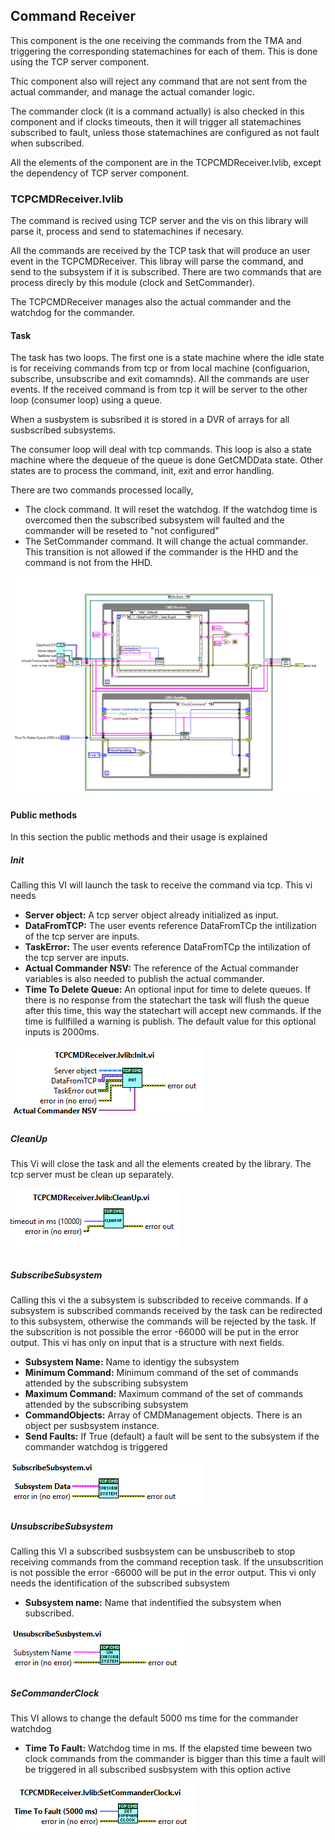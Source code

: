 ## Command Receiver

This component is the one receiving the commands from the TMA and triggering the corresponding statemachines for each of them. This is done using the TCP server component.

Thic component also will reject any command that are not sent from the actual commander, and manage the actual comander logic.

The commander clock (it is a command actually) is also checked in this component and if clocks timeouts, then it will trigger all statemachines subscribed to fault, unless those statemachines are configured as not fault when subscribed.

All the elements of the component are in the TCPCMDReceiver.lvlib, except the dependency of TCP server component.

### TCPCMDReceiver.lvlib

The command is recived using TCP server and the vis on this library will parse it, process and send to statemachines if necesary.

All the commands are received by the TCP task that will produce an user event in the TCPCMDReceiver. This libray will parse the command, and send to the subsystem if it is subscribed. There are two commands that are process direcly by this module (clock and SetCommander).

The TCPCMDReceiver manages also the actual commander and the watchdog for the commander.

#### Task
The task has two loops. The first one is a state machine where the idle state is for receiving commands from tcp or from local machine (configuarion, subscribe, unsubscribe and exit comamnds). All the commands are user events. If the received command is from tcp it will be server to the other loop (consumer loop) using a queue.

When a susbystem is subsribed it is stored in a DVR of arrays for all susbscribed subsystems.

The consumer loop will deal with tcp commands. This loop is also a state machine where the dequeue of the queue is done GetCMDData state. Other states are to process the command, init, exit and error handling.

There are two commands processed locally, 
* The clock command. It will reset the watchdog. If the watchdog time is overcomed then the subscribed subsystem will faulted and the commander will be reseted to "not configured"
* The SetCommander command. It will change the actual commander. This transition is not allowed if the commander is the HHD and the command is not from the HHD.

![TcpCmdReceiverTask.vi\label{TcpCmdReceiverTask}](../Resources/figures/TcpCmdReceiverTask.PNG)


#### Public methods
In this section the public methods and their usage is explained

##### Init
Calling this VI will launch the task to receive the command via tcp. This vi needs 
* **Server object:** A tcp server object already initialized as input. 
* **DataFromTCP:** The user events reference DataFromTCp the intilization of the tcp server are inputs. 
* **TaskError:** The user events reference DataFromTCp the intilization of the tcp server are inputs.
* **Actual Commander NSV:** The reference of the Actual commander variables is also needed to publish the actual commander.
* **Time To Delete Queue:** An optional input for time to delete queues. If there is no response from the statechart the task will flush the queue after this time, this way the statechart will accept new commands. If the time is fullfilled a warning is publish. The default value for this optional inputs is 2000ms.

![TcpCmdReceiverInit.vi\label{TcpCmdReceiverInit}](../Resources/figures/TcpCmdReceiverInit.PNG)


##### CleanUp
This Vi will close the task and all the elements created by the library. The tcp server must be clean up separately.

![TcpCmdReceiverCleanup.vi\label{TcpCmdReceiverCleanup}](../Resources/figures/TcpCmdReceiverCleanup.PNG)


##### SubscribeSubsystem
Calling this vi the a subsystem is subscribded to receive commands. If a subsystem is subscribed commands received by the task can be redirected to this subsystem, otherwise the commands will be rejected by the task. If the subscrition is not possible the error -66000 will be put in the error output.
This vi has only on input that is a structure with next fields.

* **Subsystem Name:** Name to identigy the subsystem
* **Minimum Command:** Minimum command of the set of commands attended by the subscribing subsystem
* **Maximum Command:** Maximum command of the set of commands attended by the subscribing subsystem
* **CommandObjects:** Array of CMDManagement objects. There is an object per susbsystem instance.
* **Send Faults:** If True (default) a fault will be sent to the subsystem if the commander watchdog is triggered

![TcpCmdReceiverSubscribe.vi\label{TcpCmdReceiverSubscribe}](../Resources/figures/TcpCmdReceiverSubscribe.PNG)


##### UnsubscribeSubsystem
Calling this VI a subscribed susbsystem can be unsbuscribeb to stop receiving commands from the command reception task. If the unsubscrition is not possible the error -66000 will be put in the error output.
This vi only needs the identification of the subscribed subsystem
* **Subsystem name:** Name that indentified the subsystem when subscribed.

![TcpCmdReceiverUnsubscribe.vi\label{TcpCmdReceiverUnsubscribe}](../Resources/figures/TcpCmdReceiverUnsubscribe.PNG)

##### SeCommanderClock
This VI allows to change the default 5000 ms time for the commander watchdog

* **Time To Fault:** Watchdog time in ms. If the elapsted time beween two clock commands from the commander is bigger than this time a fault will be triggered in all subscribed susbsystem with this option active

![TcpCmdReceiverClock.vi\label{TcpCmdReceiverClock}](../Resources/figures/TcpCmdReceiverClock.PNG)


